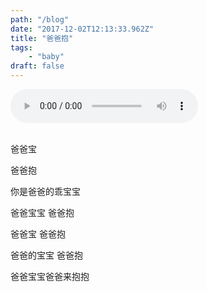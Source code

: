 ```yaml
---
path: "/blog"
date: "2017-12-02T12:13:33.962Z"
title: "爸爸抱"
tags: 
    - "baby"
draft: false
---
```


<audio controls autoplay>
<source src="http://v1.cdnonline.jingyihudong.com/static/project/e7/31/e731f4c5bb1f75587b348667497ec0c9/finish.m4a">
<p>抱歉，你的浏览器不知处该音频播放，请使用chrome浏览器尝试一下。</p>
</audio>

<br>
<br>

爸爸宝

爸爸抱

你是爸爸的乖宝宝

爸爸宝宝 爸爸抱

爸爸宝 爸爸抱

爸爸的宝宝 爸爸抱

爸爸宝宝爸爸来抱抱
